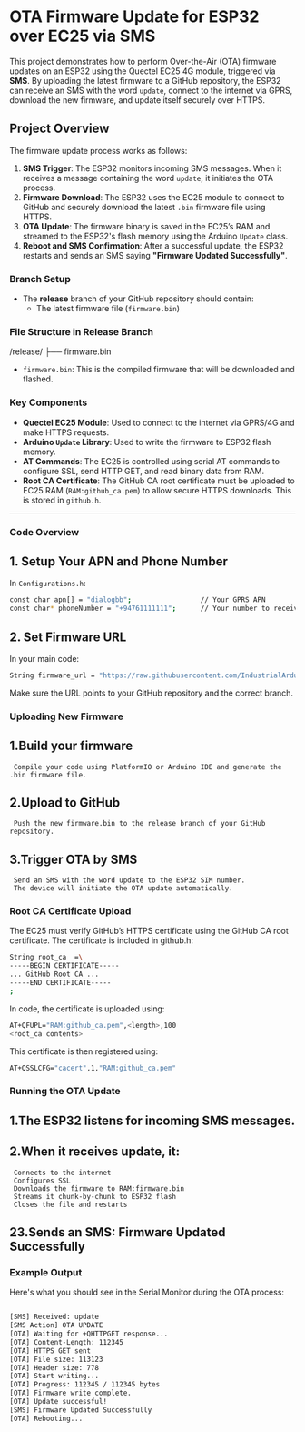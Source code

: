 # OTA Firmware Update for ESP32 over EC25 via SMS

This project demonstrates how to perform Over-the-Air (OTA) firmware updates on an ESP32 using the Quectel EC25 4G module, triggered via **SMS**. By uploading the latest firmware to a GitHub repository, the ESP32 can receive an SMS with the word `update`, connect to the internet via GPRS, download the new firmware, and update itself securely over HTTPS.

## Project Overview

The firmware update process works as follows:

1. **SMS Trigger**: The ESP32 monitors incoming SMS messages. When it receives a message containing the word `update`, it initiates the OTA process.
2. **Firmware Download**: The ESP32 uses the EC25 module to connect to GitHub and securely download the latest `.bin` firmware file using HTTPS.
3. **OTA Update**: The firmware binary is saved in the EC25’s RAM and streamed to the ESP32's flash memory using the Arduino `Update` class.
4. **Reboot and SMS Confirmation**: After a successful update, the ESP32 restarts and sends an SMS saying **"Firmware Updated Successfully"**.

### Branch Setup

- The **release** branch of your GitHub repository should contain:
  - The latest firmware file (`firmware.bin`)

### File Structure in Release Branch

/release/
├── firmware.bin

- `firmware.bin`: This is the compiled firmware that will be downloaded and flashed.

### Key Components

- **Quectel EC25 Module**: Used to connect to the internet via GPRS/4G and make HTTPS requests.
- **Arduino `Update` Library**: Used to write the firmware to ESP32 flash memory.
- **AT Commands**: The EC25 is controlled using serial AT commands to configure SSL, send HTTP GET, and read binary data from RAM.
- **Root CA Certificate**: The GitHub CA root certificate must be uploaded to EC25 RAM (`RAM:github_ca.pem`) to allow secure HTTPS downloads. This is stored in `github.h`.

---

### Code Overview

## 1. Setup Your APN and Phone Number

In `Configurations.h`:

```bash
const char apn[] = "dialogbb";                 // Your GPRS APN
const char* phoneNumber = "+94761111111";      // Your number to receive confirmation SMS

```

## 2. Set Firmware URL
In your main code:

```bash
String firmware_url = "https://raw.githubusercontent.com/IndustrialArduino/OTA-on-ESP/release/firmware.bin";

```
Make sure the URL points to your GitHub repository and the correct branch.

### Uploading New Firmware

## 1.Build your firmware
     Compile your code using PlatformIO or Arduino IDE and generate the .bin firmware file.

## 2.Upload to GitHub
     Push the new firmware.bin to the release branch of your GitHub repository.

## 3.Trigger OTA by SMS
     Send an SMS with the word update to the ESP32 SIM number.
     The device will initiate the OTA update automatically.

### Root CA Certificate Upload
The EC25 must verify GitHub’s HTTPS certificate using the GitHub CA root certificate.
The certificate is included in github.h:

```bash
String root_ca  =\
-----BEGIN CERTIFICATE-----
... GitHub Root CA ...
-----END CERTIFICATE-----
;

```

In code, the certificate is uploaded using:

```bash
AT+QFUPL="RAM:github_ca.pem",<length>,100
<root_ca contents>

```

This certificate is then registered using:


```bash
AT+QSSLCFG="cacert",1,"RAM:github_ca.pem"

```

### Running the OTA Update
## 1.The ESP32 listens for incoming SMS messages.

## 2.When it receives update, it:
     Connects to the internet
     Configures SSL
     Downloads the firmware to RAM:firmware.bin
     Streams it chunk-by-chunk to ESP32 flash
     Closes the file and restarts
     
## 23.Sends an SMS: Firmware Updated Successfully

### Example Output
Here's what you should see in the Serial Monitor during the OTA process:


```bash

[SMS] Received: update
[SMS Action] OTA UPDATE
[OTA] Waiting for +QHTTPGET response...
[OTA] Content-Length: 112345
[OTA] HTTPS GET sent
[OTA] File size: 113123
[OTA] Header size: 778
[OTA] Start writing...
[OTA] Progress: 112345 / 112345 bytes
[OTA] Firmware write complete.
[OTA] Update successful!
[SMS] Firmware Updated Successfully
[OTA] Rebooting...

```


